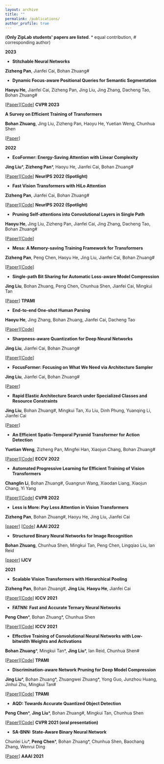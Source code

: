 ```yaml
---
layout: archive
title: ""
permalink: /publications/
author_profile: true
---
```


(**Only ZipLab students' papers are listed**. \* equal contribution, \# corresponding author)

**2023**


- **Stitchable Neural Networks**

**Zizheng Pan**, Jianfei Cai, Bohan Zhuang\#


- **Dynamic Focus-aware Positional Queries for Semantic Segmentation**

**Haoyu He**, Jianfei Cai, Zizheng Pan, Jing Liu, Jing Zhang, Dacheng Tao, Bohan Zhuang\#

[[Paper](https://arxiv.org/abs/2204.01244)][[Code](https://github.com/zip-group/FASeg)] **CVPR 2023**


**A Survey on Efficient Training of Transformers**

**Bohan Zhuang**, Jing Liu, Zizheng Pan, Haoyu He, Yuetian Weng, Chunhua Shen

[[Paper](https://arxiv.org/abs/2302.01107)]


**2022**

- **EcoFormer: Energy-Saving Attention with Linear Complexity**  

**Jing Liu**\*, **Zizheng Pan**\*, Haoyu He, Jianfei Cai, Bohan Zhuang\#

[[Paper](https://openreview.net/forum?id=MK_130d4Y0)][[Code](https://github.com/ziplab/EcoFormer)]  **NeurIPS 2022 (Spotlight)**  


- **Fast Vision Transformers with HiLo Attention**

**Zizheng Pan**, Jianfei Cai, Bohan Zhuang\#

[[Paper](https://openreview.net/forum?id=Pyd6Rh9r1OT)][[Code](https://github.com/ziplab/LITv2)]  **NeurIPS 2022 (Spotlight)**


- **Pruning Self-attentions into Convolutional Layers in Single Path**

**Haoyu He**, Jing Liu, Zizheng Pan, Jianfei Cai, Jing Zhang, Dacheng Tao, Bohan Zhuang\#

[[Paper](https://arxiv.org/abs/2111.11802)][[Code](https://github.com/zip-group/SPViT)]


- **Mesa: A Memory-saving Training Framework for Transformers**

**Zizheng Pan**, Peng Chen, Haoyu He, Jing Liu, Jianfei Cai, Bohan Zhuang\#

[[Paper](https://arxiv.org/abs/2111.11124)][[Code](https://github.com/zip-group/Mesa)]


- **Single-path Bit Sharing for Automatic Loss-aware Model Compression**

**Jing Liu**, Bohan Zhuang, Peng Chen, Chunhua Shen, Jianfei Cai, Mingkui Tan

[[Paper](https://arxiv.org/abs/2101.04935)]  **TPAMI**
 

- **End-to-end One-shot Human Parsing**

**Haoyu He**, Jing Zhang, Bohan Zhuang, Jianfei Cai, Dacheng Tao

[[Paper](https://arxiv.org/abs/2105.01241)][[Code](https://github.com/Charleshhy/One-shot-Human-Parsing/stargazers)]


- **Sharpness-aware Quantization for Deep Neural Networks**

**Jing Liu**, Jianfei Cai, Bohan Zhuang\#

[[Paper](https://arxiv.org/abs/2111.12273)][[Code](https://github.com/zip-group/SAQ)]


- **FocusFormer: Focusing on What We Need via Architecture Sampler**

**Jing Liu**, Jianfei Cai, Bohan Zhuang\#

[[Paper](https://arxiv.org/abs/2208.10861)]


- **Rapid Elastic Architecture Search under Specialized Classes and Resource Constraints**

**Jing Liu**, Bohan Zhuang\#, Mingkui Tan, Xu Liu, Dinh Phung, Yuanqing Li, Jianfei Cai

[[Paper](https://arxiv.org/abs/2108.01224)]


- **An Efficient Spatio-Temporal Pyramid Transformer for Action Detection**

**Yuetian Weng**, Zizheng Pan, Mingfei Han, Xiaojun Chang, Bohan Zhuang\#

[[Paper](https://link.springer.com/content/pdf/10.1007/978-3-031-19830-4_21.pdf)][[Code](https://github.com/ziplab/STPT)]   **ECCV 2022**



- **Automated Progressive Learning for Efficient Training of Vision Transformers**

**Changlin Li**, Bohan Zhuang\#, Guangrun Wang, Xiaodan Liang, Xiaojun Chang, Yi Yang

[[Paper](https://openaccess.thecvf.com/content/CVPR2022/papers/Li_Automated_Progressive_Learning_for_Efficient_Training_of_Vision_Transformers_CVPR_2022_paper.pdf)][[Code](https://github.com/changlin31/AutoProg)]  **CVPR 2022**


- **Less is More: Pay Less Attention in Vision Transformers**

**Zizheng Pan**, Bohan Zhuang\#, Haoyu He, Jing Liu, Jianfei Cai

[[paper](https://ojs.aaai.org/index.php/AAAI/article/view/20099)] [[Code](https://github.com/zhuang-group/LIT)] **AAAI 2022**



- **Structured Binary Neural Networks for Image Recognition**

**Bohan Zhuang**, Chunhua Shen, Mingkui Tan, Peng Chen, Lingqiao Liu, Ian Reid

[[paper](https://link.springer.com/article/10.1007/s11263-022-01638-0)]  **IJCV**



**2021**


- **Scalable Vision Transformers with Hierarchical Pooling**

**Zizheng Pan**, Bohan Zhuang\#, **Jing Liu**, **Haoyu He**, Jianfei Cai

[[Paper](https://openaccess.thecvf.com/content/ICCV2021/papers/Pan_Scalable_Vision_Transformers_With_Hierarchical_Pooling_ICCV_2021_paper.pdf)][[Code](https://github.com/zhuang-group/HVT)]  **ICCV 2021**


- **FATNN: Fast and Accurate Ternary Neural Networks**

**Peng Chen**\*,  Bohan Zhuang\*, Chunhua Shen

[[Paper](https://openaccess.thecvf.com/content/ICCV2021/papers/Chen_FATNN_Fast_and_Accurate_Ternary_Neural_Networks_ICCV_2021_paper.pdf)][[Code](https://github.com/zhuang-group/QTool)]   **ICCV 2021**


- **Effective Training of Convolutional Neural Networks with Low-bitwidth Weights and Activations**

**Bohan Zhuang**\*, Mingkui Tan\*, **Jing Liu**\*, Ian Reid, Chunhua Shen\#

[[Paper](https://arxiv.org/pdf/1908.04680.pdf)][[Code](https://github.com/bohanzhuang/Towards-Effective-Low-bitwidth-Convolutional-Neural-Networks)] **TPAMI**


- **Discrimination-aware Network Pruning for Deep Model Compression**

**Jing Liu**\*, Bohan Zhuang\*, Zhuangwei Zhuang\*, Yong Guo, Junzhou Huang, Jinhui Zhu, Mingkui Tan\#

[[Paper](https://ieeexplore.ieee.org/document/9384353)][[Code](https://github.com/SCUT-AILab/DCP)] **TPAMI**


- **AQD: Towards Accurate Quantized Object Detection**

**Peng Chen**\*, **Jing Liu**\*, Bohan Zhuang\#, Mingkui Tan, Chunhua Shen

[[Paper](https://openaccess.thecvf.com/content/CVPR2021/papers/Chen_AQD_Towards_Accurate_Quantized_Object_Detection_CVPR_2021_paper.pdf)][[Code](https://github.com/zhuang-group/QTool)]  **CVPR 2021 (oral presentation)**


- **SA-BNN: State-Aware Binary Neural Network**

Chunlei Liu\*, **Peng Chen**\*, Bohan Zhuang\*, Chunhua Shen, Baochang Zhang, Wenrui Ding

[[Paper](https://ojs.aaai.org/index.php/AAAI/article/view/16306)] **AAAI 2021**







